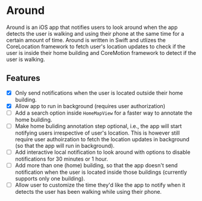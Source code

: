 # Around

Around is an iOS app that notifies users to look around when the app detects the user is walking and using their phone at the same time for a certain amount of time. Around is written in Swift and utlizes the CoreLocation framework to fetch user's location updates to check if the user is inside their home building and CoreMotion framework to detect if the user is walking. 

## Features

- [x] Only send notifications when the user is located outside their home building.
- [x] Allow app to run in background (requires user authorization)
- [ ] Add a search option inside `HomeMapView` for a faster way to annotate the home building.
- [ ] Make home buliding annotation step optional, i.e., the app will start notifying users irrespective of user's location. This is however still require user authoirzation to fetch the location updates in background (so that the app will run in background).
- [ ] Add interactive local notification to look around with options to disable notifications for 30 minutes or 1 hour.
- [ ] Add more than one (home) building, so that the app doesn't send notification when the user is located inside those buildings (currently supports only one building).  
- [ ] Allow user to customize the time they'd like the app to notify when it detects the user has been walking while using their phone.
